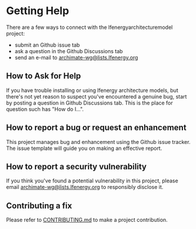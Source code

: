 <!--
SPDX-FileCopyrightText: 2017-2022 Contributors to the lfenergyarchitecturemodel project

SPDX-License-Identifier: CC-BY-4.0
-->
# Getting Help

There are a few ways to connect with the lfenergyarchitecturemodel project:
* submit an Github issue tab
* ask a question in the Github Discussions tab
* send an e-mail to archimate-wg@lists.lfenergy.org

## How to Ask for Help

If you have trouble installing or using lfenergy architecture models, but there's not yet reason to suspect you've encountered a genuine bug,
start by posting a question in Github Discussions tab. This is the place for question such has "How do I...".

## How to report a bug or request an enhancement

This project manages bug and enhancement using the Github issue tracker. The issue template will guide you on making an effective report.

## How to report a security vulnerability

If you think you've found a potential vulnerability in this project, please
email archimate-wg@lists.lfenergy.org to responsibly disclose it.

## Contributing a fix

Please refer to [CONTRIBUTING.md](CONTRIBUTING.md) to make a project contribution.

